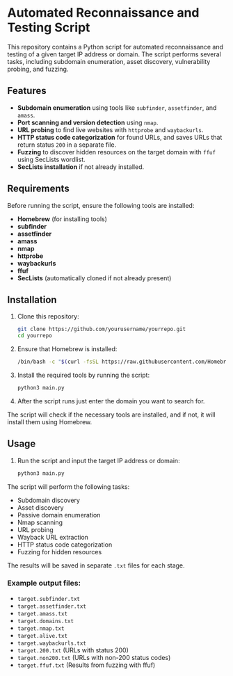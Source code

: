 # Automated Reconnaissance and Testing Script

This repository contains a Python script for automated reconnaissance and testing of a given target IP address or domain. The script performs several tasks, including subdomain enumeration, asset discovery, vulnerability probing, and fuzzing.

## Features

- **Subdomain enumeration** using tools like `subfinder`, `assetfinder`, and `amass`.
- **Port scanning and version detection** using `nmap`.
- **URL probing** to find live websites with `httprobe` and `waybackurls`.
- **HTTP status code categorization** for found URLs, and saves URLs that return status `200` in a separate file.
- **Fuzzing** to discover hidden resources on the target domain with `ffuf` using SecLists wordlist.
- **SecLists installation** if not already installed.

## Requirements

Before running the script, ensure the following tools are installed:

- **Homebrew** (for installing tools)
- **subfinder**
- **assetfinder**
- **amass**
- **nmap**
- **httprobe**
- **waybackurls**
- **ffuf**
- **SecLists** (automatically cloned if not already present)

## Installation

1. Clone this repository:
   ```bash
   git clone https://github.com/yourusername/yourrepo.git
   cd yourrepo
   ```
2. Ensure that Homebrew is installed:
   ```bash
   /bin/bash -c "$(curl -fsSL https://raw.githubusercontent.com/Homebrew/install/HEAD/install.sh)"
   ```
3. Install the required tools by running the script:
   ```bash
   python3 main.py
   ```
4. After the script runs just enter the domain you want to search for.

The script will check if the necessary tools are installed, and if not, it will install them using Homebrew.

## Usage

1. Run the script and input the target IP address or domain:
   ```bash
   python3 main.py
   ```

The script will perform the following tasks:
- Subdomain discovery
- Asset discovery
- Passive domain enumeration
- Nmap scanning
- URL probing
- Wayback URL extraction
- HTTP status code categorization
- Fuzzing for hidden resources

The results will be saved in separate `.txt` files for each stage.

### Example output files:

- `target.subfinder.txt`
- `target.assetfinder.txt`
- `target.amass.txt`
- `target.domains.txt`
- `target.nmap.txt`
- `target.alive.txt`
- `target.waybackurls.txt`
- `target.200.txt` (URLs with status 200)
- `target.non200.txt` (URLs with non-200 status codes)
- `target.ffuf.txt` (Results from fuzzing with ffuf)
